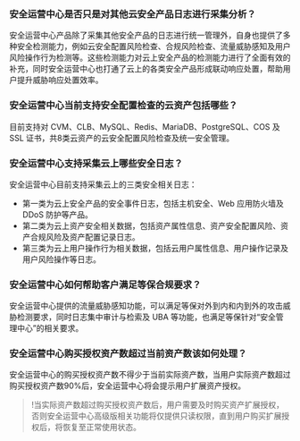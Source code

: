 ### 安全运营中心是否只是对其他云安全产品日志进行采集分析？
安全运营中心产品除了采集其他安全产品的日志进行统一管理外，自身也提供了多种安全检测能力，例如云安全配置风险检查、合规风险检查、流量威胁感知及用户风险操作行为检测等。这些检测能力对云上安全产品的检测能力进行了全面有效的补充，同时安全运营中心也打通了云上的各类安全产品形成联动响应处置，帮助用户提升威胁响应处置效率。

### 安全运营中心当前支持安全配置检查的云资产包括哪些？
目前支持对 CVM、CLB、MySQL、Redis、MariaDB、PostgreSQL、COS 及 SSL 证书，共8类云资产的云安全配置风险检查及统一安全管理。

### 安全运营中心支持采集云上哪些安全日志？
安全运营中心目前支持采集云上的三类安全相关日志：
- 第一类为云上安全产品的安全事件日志，包括主机安全、Web 应用防火墙及 DDoS 防护等产品。
- 第二类为云上资产安全相关数据，包括资产属性信息、资产安全配置风险、资产合规风险及资产配置记录日志。
- 第三类为云上用户操作行为相关数据，包括云用户属性信息、用户操作记录及用户风险操作等日志。

### 安全运营中心如何帮助客户满足等保合规要求？
安全运营中心提供的流量威胁感知功能，可以满足等保对外到内和内到外的攻击威胁检测要求，同时日志集中审计与检索及 UBA 等功能，也满足等保针对“安全管理中心”的相关要求。

### 安全运营中心购买授权资产数超过当前资产数该如何处理？
安全运营中心的购买授权资产数不得少于当前实际资产数，当用户实际资产数超过购买授权资产数90%后，安全运营中心将会提示用户扩展资产授权。
>!当实际资产数超过购买授权资产数后，用户需要及时购买资产扩展授权，否则安全运营中心高级版相关功能将仅提供只读权限，直到用户购买扩展授权后，将恢复至正常使用状态。
